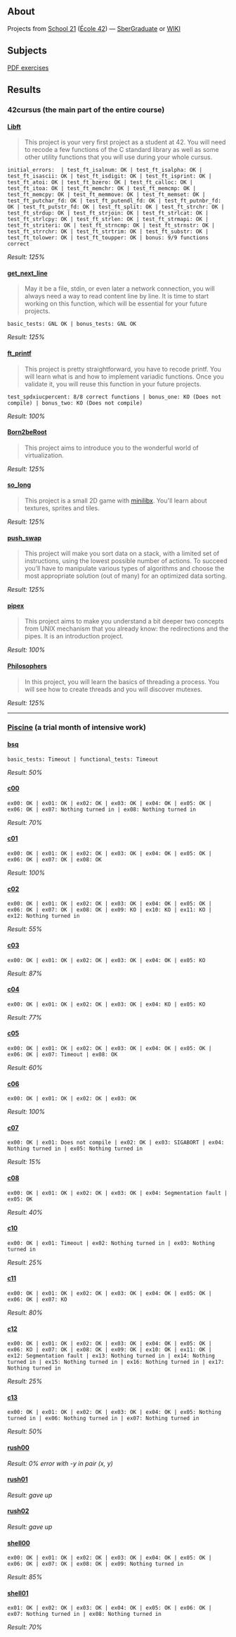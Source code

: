 ## About
Projects from [School 21](https://21-school.ru/) ([École 42](https://42.fr/en/homepage/)) — [SberGraduate](https://sbergraduate.ru/en/21-school/) or [WIKI](https://en.wikipedia.org/wiki/42_(school))



## Subjects
[PDF exercises](/subjects)



## Results
### 42cursus (the main part of the entire course)
#### [Libft](/42cursus/Libft)
> This project is your very first project as a student at 42. You will need to recode a few functions of the C standard library as well as some other utility functions that you will use during your whole cursus.

```trace
initial_errors:  | test_ft_isalnum: OK | test_ft_isalpha: OK | test_ft_isascii: OK | test_ft_isdigit: OK | test_ft_isprint: OK | test_ft_atoi: OK | test_ft_bzero: OK | test_ft_calloc: OK | test_ft_itoa: OK | test_ft_memchr: OK | test_ft_memcmp: OK | test_ft_memcpy: OK | test_ft_memmove: OK | test_ft_memset: OK | test_ft_putchar_fd: OK | test_ft_putendl_fd: OK | test_ft_putnbr_fd: OK | test_ft_putstr_fd: OK | test_ft_split: OK | test_ft_strchr: OK | test_ft_strdup: OK | test_ft_strjoin: OK | test_ft_strlcat: OK | test_ft_strlcpy: OK | test_ft_strlen: OK | test_ft_strmapi: OK | test_ft_striteri: OK | test_ft_strncmp: OK | test_ft_strnstr: OK | test_ft_strrchr: OK | test_ft_strtrim: OK | test_ft_substr: OK | test_ft_tolower: OK | test_ft_toupper: OK | bonus: 9/9 functions correct
```
_Result: 125%_



#### [get_next_line](/42cursus/get_next_line)
> May it be a file, stdin, or even later a network connection, you will always need a way to read content line by line. It is time to start working on this function, which will be essential for your future projects.

```trace
basic_tests: GNL OK | bonus_tests: GNL OK
```
_Result: 125%_



#### [ft_printf](/42cursus/ft_printf)
> This project is pretty straightforward, you have to recode printf. You will learn what is and how to implement variadic functions. Once you validate it, you will reuse this function in your future projects.

```trace
test_spdxiucpercent: 8/8 correct functions | bonus_one: KO (Does not compile) | bonus_two: KO (Does not compile)
```
_Result: 100%_



#### [Born2beRoot](/42cursus/Born2beRoot)
> This project aims to introduce you to the wonderful world of virtualization.

_Result: 125%_



#### [so_long](/42cursus/so_long)
> This project is a small 2D game with [minilibx](https://github.com/42Paris/minilibx-linux). You'll learn about textures, sprites and tiles.

_Result: 125%_



#### [push_swap](/42cursus/push_swap)
> This project will make you sort data on a stack, with a limited set of instructions, using the lowest possible number of actions. To succeed you’ll have to manipulate various types of algorithms and choose the most appropriate solution (out of many) for an optimized data sorting.

_Result: 125%_



#### [pipex](/42cursus/pipex)
> This project aims to make you understand a bit deeper two concepts from UNIX mechanism that you already know: the redirections and the pipes. It is an introduction project.

_Result: 100%_



#### [Philosophers](/42cursus/Philosophers)
> In this project, you will learn the basics of threading a process. You will see how to create threads and you will discover mutexes.

_Result: 125%_


---

### [Piscine](https://42.fr/en/admissions/42-piscine/) (a trial month of intensive work)
#### [bsq](/Piscine/bsq)
```trace
basic_tests: Timeout | functional_tests: Timeout
```
_Result: 50%_



#### [c00](/Piscine/c00)
```trace
ex00: OK | ex01: OK | ex02: OK | ex03: OK | ex04: OK | ex05: OK | ex06: OK | ex07: Nothing turned in | ex08: Nothing turned in
```
_Result: 70%_




#### [c01](/Piscine/c01)
```trace
ex00: OK | ex01: OK | ex02: OK | ex03: OK | ex04: OK | ex05: OK | ex06: OK | ex07: OK | ex08: OK
```
_Result: 100%_



#### [c02](/Piscine/c02)
```trace
ex00: OK | ex01: OK | ex02: OK | ex03: OK | ex04: OK | ex05: OK | ex06: OK | ex07: OK | ex08: OK | ex09: KO | ex10: KO | ex11: KO | ex12: Nothing turned in
```
_Result: 55%_



#### [c03](/Piscine/c03)
```trace
ex00: OK | ex01: OK | ex02: OK | ex03: OK | ex04: OK | ex05: KO
```
_Result: 87%_



#### [c04](/Piscine/c04)
```trace
ex00: OK | ex01: OK | ex02: OK | ex03: OK | ex04: KO | ex05: KO
```
_Result: 77%_



#### [c05](/Piscine/c05)
```trace
ex00: OK | ex01: OK | ex02: OK | ex03: OK | ex04: OK | ex05: OK | ex06: OK | ex07: Timeout | ex08: OK
```
_Result: 60%_



#### [c06](/Piscine/c06)
```trace
ex00: OK | ex01: OK | ex02: OK | ex03: OK
```
_Result: 100%_



#### [c07](/Piscine/c07)
```trace
ex00: OK | ex01: Does not compile | ex02: OK | ex03: SIGABORT | ex04: Nothing turned in | ex05: Nothing turned in
```
_Result: 15%_



#### [c08](/Piscine/c08)
```trace
ex00: OK | ex01: OK | ex02: OK | ex03: OK | ex04: Segmentation fault | ex05: OK
```
_Result: 40%_



#### [c10](/Piscine/c10)
```trace
ex00: OK | ex01: Timeout | ex02: Nothing turned in | ex03: Nothing turned in
```
_Result: 25%_



#### [c11](/Piscine/c11)
```trace
ex00: OK | ex01: OK | ex02: OK | ex03: OK | ex04: OK | ex05: OK | ex06: OK | ex07: KO
```
_Result: 80%_



#### [c12](/Piscine/c12)
```trace
ex00: OK | ex01: OK | ex02: OK | ex03: OK | ex04: OK | ex05: OK | ex06: KO | ex07: OK | ex08: OK | ex09: OK | ex10: OK | ex11: OK | ex12: Segmentation fault | ex13: Nothing turned in | ex14: Nothing turned in | ex15: Nothing turned in | ex16: Nothing turned in | ex17: Nothing turned in
```
_Result: 25%_



#### [c13](/Piscine/c13)
```trace
ex00: OK | ex01: OK | ex02: OK | ex03: OK | ex04: OK | ex05: Nothing turned in | ex06: Nothing turned in | ex07: Nothing turned in
```
_Result: 50%_



#### [rush00](/Piscine/rush00)
_Result: 0% error with -y in pair (x, y)_



#### [rush01](/Piscine/rush01)
_Result: gave up_



#### [rush02](/Piscine/rush02)
_Result: gave up_



#### [shell00](/Piscine/shell00)
```trace
ex00: OK | ex01: OK | ex02: OK | ex03: OK | ex04: OK | ex05: OK | ex06: OK | ex07: OK | ex08: OK | ex09: Nothing turned in
```
_Result: 85%_



#### [shell01](/Piscine/shell01)
```trace
ex01: OK | ex02: OK | ex03: OK | ex04: OK | ex05: OK | ex06: OK | ex07: Nothing turned in | ex08: Nothing turned in
```
_Result: 70%_
